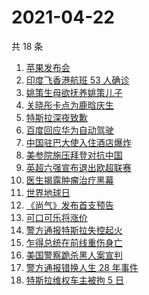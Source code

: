 # 2021-04-22

共 18 条

<!-- BEGIN ZHIHUSEARCH -->
<!-- 最后更新时间 Thu Apr 22 2021 13:06:25 GMT+0800 (China Standard Time) -->
1. [苹果发布会](https://www.zhihu.com/search?q=苹果新品发布会)
1. [印度飞香港航班 53 人确诊](https://www.zhihu.com/search?q=印度疫情)
1. [姚策生母欲抚养姚策儿子](https://www.zhihu.com/search?q=错换人生28年)
1. [关晓彤卡点为鹿晗庆生](https://www.zhihu.com/search?q=鹿晗关晓彤)
1. [特斯拉深夜致歉](https://www.zhihu.com/search?q=特斯拉道歉)
1. [百度回应华为自动驾驶](https://www.zhihu.com/search?q=华为自动驾驶)
1. [中国驻巴大使入住酒店爆炸](https://www.zhihu.com/search?q=巴基斯坦)
1. [美参院施压拜登对抗中国](https://www.zhihu.com/search?q=拜登)
1. [英超六强宣布退出欧超联赛](https://www.zhihu.com/search?q=欧超联赛)
1. [医生揭露肿瘤治疗黑幕](https://www.zhihu.com/search?q=张煜医生)
1. [世界地球日](https://www.zhihu.com/search?q=世界地球日)
1. [《尚气》发布首支预告](https://www.zhihu.com/search?q=尚气)
1. [可口可乐将涨价](https://www.zhihu.com/search?q=可口可乐)
1. [警方通报特斯拉失控起火](https://www.zhihu.com/search?q=广州特斯拉)
1. [乍得总统在前线重伤身亡](https://www.zhihu.com/search?q=乍得总统)
1. [美国警察跪杀黑人案宣判](https://www.zhihu.com/search?q=弗洛伊德 )
1. [警方通报错换人生 28 年事件](https://www.zhihu.com/search?q=错换人生28年)
1. [特斯拉维权车主被拘 5 日](https://www.zhihu.com/search?q=特斯拉车主维权)
<!-- END ZHIHUSEARCH -->
